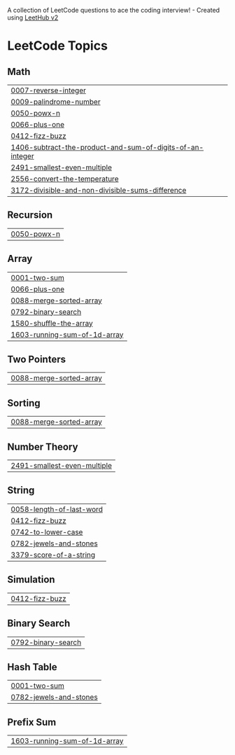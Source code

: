 A collection of LeetCode questions to ace the coding interview! - Created using [LeetHub v2](https://github.com/arunbhardwaj/LeetHub-2.0)
<!---LeetCode Topics Start-->
# LeetCode Topics
## Math
|  |
| ------- |
| [0007-reverse-integer](https://github.com/Abhijith232373/LeetCode/tree/master/0007-reverse-integer) |
| [0009-palindrome-number](https://github.com/Abhijith232373/LeetCode/tree/master/0009-palindrome-number) |
| [0050-powx-n](https://github.com/Abhijith232373/LeetCode/tree/master/0050-powx-n) |
| [0066-plus-one](https://github.com/Abhijith232373/LeetCode/tree/master/0066-plus-one) |
| [0412-fizz-buzz](https://github.com/Abhijith232373/LeetCode/tree/master/0412-fizz-buzz) |
| [1406-subtract-the-product-and-sum-of-digits-of-an-integer](https://github.com/Abhijith232373/LeetCode/tree/master/1406-subtract-the-product-and-sum-of-digits-of-an-integer) |
| [2491-smallest-even-multiple](https://github.com/Abhijith232373/LeetCode/tree/master/2491-smallest-even-multiple) |
| [2556-convert-the-temperature](https://github.com/Abhijith232373/LeetCode/tree/master/2556-convert-the-temperature) |
| [3172-divisible-and-non-divisible-sums-difference](https://github.com/Abhijith232373/LeetCode/tree/master/3172-divisible-and-non-divisible-sums-difference) |
## Recursion
|  |
| ------- |
| [0050-powx-n](https://github.com/Abhijith232373/LeetCode/tree/master/0050-powx-n) |
## Array
|  |
| ------- |
| [0001-two-sum](https://github.com/Abhijith232373/LeetCode/tree/master/0001-two-sum) |
| [0066-plus-one](https://github.com/Abhijith232373/LeetCode/tree/master/0066-plus-one) |
| [0088-merge-sorted-array](https://github.com/Abhijith232373/LeetCode/tree/master/0088-merge-sorted-array) |
| [0792-binary-search](https://github.com/Abhijith232373/LeetCode/tree/master/0792-binary-search) |
| [1580-shuffle-the-array](https://github.com/Abhijith232373/LeetCode/tree/master/1580-shuffle-the-array) |
| [1603-running-sum-of-1d-array](https://github.com/Abhijith232373/LeetCode/tree/master/1603-running-sum-of-1d-array) |
## Two Pointers
|  |
| ------- |
| [0088-merge-sorted-array](https://github.com/Abhijith232373/LeetCode/tree/master/0088-merge-sorted-array) |
## Sorting
|  |
| ------- |
| [0088-merge-sorted-array](https://github.com/Abhijith232373/LeetCode/tree/master/0088-merge-sorted-array) |
## Number Theory
|  |
| ------- |
| [2491-smallest-even-multiple](https://github.com/Abhijith232373/LeetCode/tree/master/2491-smallest-even-multiple) |
## String
|  |
| ------- |
| [0058-length-of-last-word](https://github.com/Abhijith232373/LeetCode/tree/master/0058-length-of-last-word) |
| [0412-fizz-buzz](https://github.com/Abhijith232373/LeetCode/tree/master/0412-fizz-buzz) |
| [0742-to-lower-case](https://github.com/Abhijith232373/LeetCode/tree/master/0742-to-lower-case) |
| [0782-jewels-and-stones](https://github.com/Abhijith232373/LeetCode/tree/master/0782-jewels-and-stones) |
| [3379-score-of-a-string](https://github.com/Abhijith232373/LeetCode/tree/master/3379-score-of-a-string) |
## Simulation
|  |
| ------- |
| [0412-fizz-buzz](https://github.com/Abhijith232373/LeetCode/tree/master/0412-fizz-buzz) |
## Binary Search
|  |
| ------- |
| [0792-binary-search](https://github.com/Abhijith232373/LeetCode/tree/master/0792-binary-search) |
## Hash Table
|  |
| ------- |
| [0001-two-sum](https://github.com/Abhijith232373/LeetCode/tree/master/0001-two-sum) |
| [0782-jewels-and-stones](https://github.com/Abhijith232373/LeetCode/tree/master/0782-jewels-and-stones) |
## Prefix Sum
|  |
| ------- |
| [1603-running-sum-of-1d-array](https://github.com/Abhijith232373/LeetCode/tree/master/1603-running-sum-of-1d-array) |
<!---LeetCode Topics End-->
